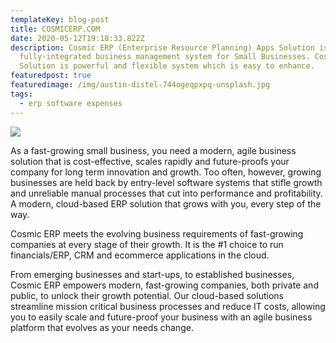 ```yaml
---
templateKey: blog-post
title: COSMICERP.COM
date: 2020-05-12T19:18:33.822Z
description: Cosmic ERP (Enterprise Resource Planning) Apps Solution is a
  fully-integrated business management system for Small Businesses. Cosmic ERP
  Solution is powerful and flexible system which is easy to enhance.
featuredpost: true
featuredimage: /img/austin-distel-744ogeqpxpq-unsplash.jpg
tags:
  - erp software expenses
---
```

![](/img/austin-distel-744ogeqpxpq-unsplash.jpg)

As a fast-growing small business, you need a modern, agile business solution that is cost-effective, scales rapidly and future-proofs your company for long term innovation and growth. Too often, however, growing businesses are held back by entry-level software systems that stifle growth and unreliable manual processes that cut into performance and profitability. A modern, cloud-based ERP solution that grows with you, every step of the way.

Cosmic ERP meets the evolving business requirements of fast-growing companies at every stage of their growth. It is the #1 choice to run financials/ERP, CRM and ecommerce applications in the cloud.

From emerging businesses and start-ups, to established businesses, Cosmic ERP empowers modern, fast-growing companies, both private and public, to unlock their growth potential. Our cloud-based solutions streamline mission critical business processes and reduce IT costs, allowing you to easily scale and future-proof your business with an agile business platform that evolves as your needs change.
